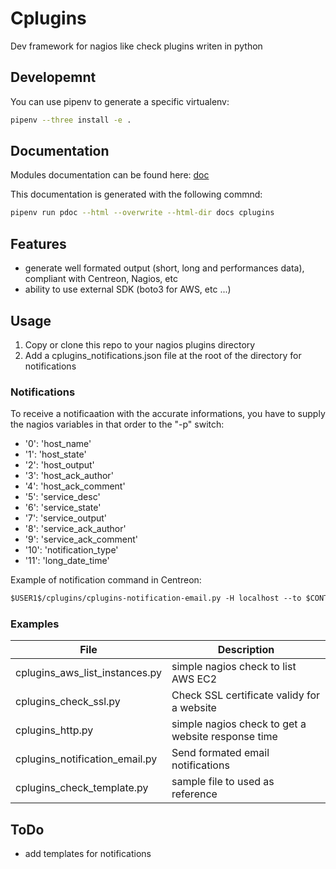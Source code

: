 # Cplugins

Dev framework for nagios like check plugins writen in python

## Developemnt

You can use pipenv to generate a specific virtualenv:

```bash
pipenv --three install -e .
```

## Documentation

Modules documentation can be found here: [doc](docs/cplugins)

This documentation is generated with the following commnd:

```bash
pipenv run pdoc --html --overwrite --html-dir docs cplugins
```

## Features

- generate well formated output (short, long and performances data), compliant with Centreon, Nagios, etc
- ability to use external SDK (boto3 for AWS, etc ...)

## Usage

1. Copy or clone this repo to your nagios plugins directory
2. Add a cplugins_notifications.json file at the root of the directory for notifications

### Notifications

To receive a notificaation with the accurate informations, you have to supply the nagios variables in that order to the "-p" switch:

- '0': 'host_name'
- '1': 'host_state'
- '2': 'host_output'
- '3': 'host_ack_author'
- '4': 'host_ack_comment'
- '5': 'service_desc'
- '6': 'service_state'
- '7': 'service_output'
- '8': 'service_ack_author'
- '9': 'service_ack_comment'
- '10': 'notification_type'
- '11': 'long_date_time'

Example of notification command in Centreon:

```txt
$USER1$/cplugins/cplugins-notification-email.py -H localhost --to $CONTACTEMAIL$ -p '$HOSTNAME$' '$HOSTSTATE$' '$HOSTOUTPUT$' '$HOSTACKAUTHOR$' '$HOSTACKCOMMENT$' '$SERVICEDESC$' '$SERVICESTATE$' '$SERVICEOUTPUT$' '$SERVICEACKAUTHOR$' '$SERVICEACKCOMMENT$' '$NOTIFICATIONTYPE$' '$LONGDATETIME$'
```

### Examples

| File                           | Description                                        |
| ------------------------------ | -------------------------------------------------- |
| cplugins_aws_list_instances.py | simple nagios check to list AWS EC2                |
| cplugins_check_ssl.py          | Check SSL certificate validy for a website         |
| cplugins_http.py               | simple nagios check to get a website response time |
| cplugins_notification_email.py | Send formated email notifications                  |
| cplugins_check_template.py     | sample file to used as reference                   |

## ToDo

- add templates for notifications
